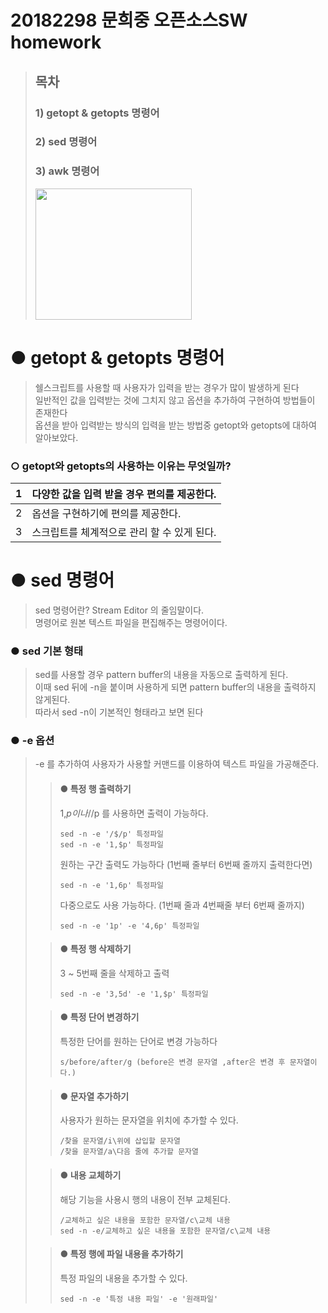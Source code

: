 # 20182298 문희중 오픈소스SW homework

>## 목차
>### 1)  getopt & getopts 명령어
>### 2)  sed 명령어
>### 3)  awk 명령어 
>
>
><img src="https://user-images.githubusercontent.com/94624031/142752262-4263e28e-9d67-42e9-bd3e-24d5fa09ee01.jpg" width="250" height="210">






# ● getopt & getopts 명령어

>쉘스크립트를 사용할 때 사용자가 입력을 받는 경우가 많이 발생하게 된다           
>일반적인 값을 입력받는 것에 그치지 않고 옵션을 추가하여 구현하여 방법들이 존재한다           
>옵션을 받아 입력받는 방식의 입력을 받는 방법중 getopt와 getopts에 대하여 알아보았다.          

### ○ **getopt와 getopts의 사용하는 이유는 무엇일까?**
|1 |다양한 값을 입력 받을 경우 편의를 제공한다.|
|---|----------|
|2 |옵션을 구현하기에 편의를 제공한다.|
|3 |스크립트를 체계적으로 관리 할 수 있게 된다.|


# ● sed 명령어
> sed 명령어란? Stream Editor 의 줄임말이다.          
> 명령어로 원본 텍스트 파일을 편집해주는 명령어이다.


### ● sed 기본 형태 
> sed를 사용할 경우 pattern buffer의 내용을 자동으로 출력하게 된다.          
> 이때 sed 뒤에 -n을 붙이며 사용하게 되면 pattern buffer의 내용을 출력하지 않게된다.         
> 따라서 sed -n이 기본적인 형태라고 보면 된다

### ● -e 옵션
> -e 를 추가하여 사용자가 사용할 커맨드를 이용하여 텍스트 파일을 가공해준다.          
> > #### ● **특정 행 출력하기**
> > 1,$p 이나 /$/p 를 사용하면 출력이 가능하다.
> > ``` 
> > sed -n -e '/$/p' 특정파일
> > sed -n -e '1,$p' 특정파일
> > ```
> > 원하는 구간 출력도 가능하다
> > (1번째 줄부터 6번째 줄까지 출력한다면)
> > ```
> > sed -n -e '1,6p' 특정파일
> > ```
> > 다중으로도 사용 가능하다. (1번째 줄과 4번째줄 부터 6번째 줄까지)
> > ```
> > sed -n -e '1p' -e '4,6p' 특정파일
> > ```
> 
> >#### ● **특정 행 삭제하기**
> > 3 ~ 5번째 줄을 삭제하고 출력
> > ```
> > sed -n -e '3,5d' -e '1,$p' 특정파일
> > ```
> 
> > #### ● **특정 단어 변경하기**
> > 특정한 단어를 원하는 단어로 변경 가능하다
> > ```
> > s/before/after/g (before은 변경 문자열 ,after은 변경 후 문자열이다.)
> > ```
>  
> > #### ● **문자열 추가하기**
> > 사용자가 원하는 문자열을 위치에 추가할 수 있다.
> > ```
> > /찾을 문자열/i\위에 삽입할 문자열
> > /찾을 문자열/a\다음 줄에 추가할 문자열
> > ```
> 
> > #### ● **내용 교체하기**
> > 해당 기능을 사용시 행의 내용이 전부 교체된다. 
> > ```
> > /교체하고 싶은 내용을 포함한 문자열/c\교체 내용
> > sed -n -e/교체하고 싶은 내용을 포함한 문자열/c\교체 내용
> > ```
> 
> >#### ● **특정 행에 파일 내용을 추가하기**
> > 특정 파일의 내용을 추가할 수 있다.
> > ```
> > sed -n -e '특정 내용 파일' -e '원래파일'
